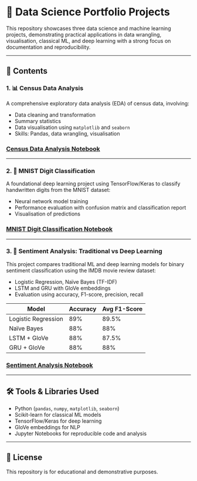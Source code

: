 # 🧠 Data Science Portfolio Projects

This repository showcases three data science and machine learning projects, demonstrating practical applications in data wrangling, visualisation, classical ML, and deep learning with a strong focus on documentation and reproducibility.

---

## 📁 Contents

### 1. 📊 Census Data Analysis
A comprehensive exploratory data analysis (EDA) of census data, involving:
- Data cleaning and transformation
- Summary statistics
- Data visualisation using `matplotlib` and `seaborn`
- Skills: Pandas, data wrangling, visualisation

### [Census Data Analysis Notebook](DS_Census_Project.ipynb)

---

### 2. 🔢 MNIST Digit Classification
A foundational deep learning project using TensorFlow/Keras to classify handwritten digits from the MNIST dataset:
- Neural network model training
- Performance evaluation with confusion matrix and classification report
- Visualisation of predictions

### [MNIST Digit Classification Notebook](MNIST_Digit_Classification.ipynb)

---

### 3. 💬 Sentiment Analysis: Traditional vs Deep Learning
This project compares traditional ML and deep learning models for binary sentiment classification using the IMDB movie review dataset:
- Logistic Regression, Naïve Bayes (TF-IDF)
- LSTM and GRU with GloVe embeddings
- Evaluation using accuracy, F1-score, precision, recall

| Model               | Accuracy | Avg F1-Score |
|--------------------|----------|--------------|
| Logistic Regression| 89%      | 89.5%        |
| Naïve Bayes        | 88%      | 88%          |
| LSTM + GloVe       | 88%      | 87.5%        |
| GRU + GloVe        | 88%      | 88%          |

### [Sentiment Analysis Notebook](Sentiment_Analysis.ipynb)

---

## 🛠️ Tools & Libraries Used
- Python (`pandas`, `numpy`, `matplotlib`, `seaborn`)
- Scikit-learn for classical ML models
- TensorFlow/Keras for deep learning
- GloVe embeddings for NLP
- Jupyter Notebooks for reproducible code and analysis

---

## 📌 License
This repository is for educational and demonstrative purposes.

